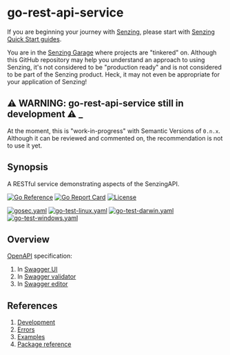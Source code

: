 # go-rest-api-service

If you are beginning your journey with
[Senzing](https://senzing.com/),
please start with
[Senzing Quick Start guides](https://docs.senzing.com/quickstart/).

You are in the
[Senzing Garage](https://github.com/senzing-garage)
where projects are "tinkered" on.
Although this GitHub repository may help you understand an approach to using Senzing,
it's not considered to be "production ready" and is not considered to be part of the Senzing product.
Heck, it may not even be appropriate for your application of Senzing!

## :warning: WARNING: go-rest-api-service still in development :warning: _

At the moment, this is "work-in-progress" with Semantic Versions of `0.n.x`.
Although it can be reviewed and commented on,
the recommendation is not to use it yet.

## Synopsis

A RESTful service demonstrating aspects of the SenzingAPI.

[![Go Reference](https://pkg.go.dev/badge/github.com/senzing-garage/go-rest-api-service.svg)](https://pkg.go.dev/github.com/senzing-garage/go-rest-api-service)
[![Go Report Card](https://goreportcard.com/badge/github.com/senzing-garage/go-rest-api-service)](https://goreportcard.com/report/github.com/senzing-garage/go-rest-api-service)
[![License](https://img.shields.io/badge/License-Apache2-brightgreen.svg)](https://github.com/senzing-garage/go-rest-api-service/blob/main/LICENSE)

[![gosec.yaml](https://github.com/senzing-garage/go-rest-api-service/actions/workflows/gosec.yaml/badge.svg)](https://github.com/senzing-garage/go-rest-api-service/actions/workflows/gosec.yaml)
[![go-test-linux.yaml](https://github.com/senzing-garage/go-rest-api-service/actions/workflows/go-test-linux.yaml/badge.svg)](https://github.com/senzing-garage/go-rest-api-service/actions/workflows/go-test-linux.yaml)
[![go-test-darwin.yaml](https://github.com/senzing-garage/go-rest-api-service/actions/workflows/go-test-darwin.yaml/badge.svg)](https://github.com/senzing-garage/go-rest-api-service/actions/workflows/go-test-darwin.yaml)
[![go-test-windows.yaml](https://github.com/senzing-garage/go-rest-api-service/actions/workflows/go-test-windows.yaml/badge.svg)](https://github.com/senzing-garage/go-rest-api-service/actions/workflows/go-test-windows.yaml)

## Overview

[OpenAPI](https://www.openapis.org/)
specification:

1. In [Swagger UI](https://petstore.swagger.io/?url=https://raw.githubusercontent.com/Senzing/go-rest-api-service/main/senzingrestservice/openapi.json)
1. In [Swagger validator](http://validator.swagger.io/?url=https://raw.githubusercontent.com/Senzing/go-rest-api-service/main/senzingrestservice/openapi.json)
1. In [Swagger editor](http://editor.swagger.io/?url=https://raw.githubusercontent.com/Senzing/go-rest-api-service/main/senzingrestservice/openapi.json)

## References

1. [Development](docs/development.md)
1. [Errors](docs/errors.md)
1. [Examples](docs/examples.md)
1. [Package reference](https://pkg.go.dev/github.com/senzing-garage/go-rest-api-service)
